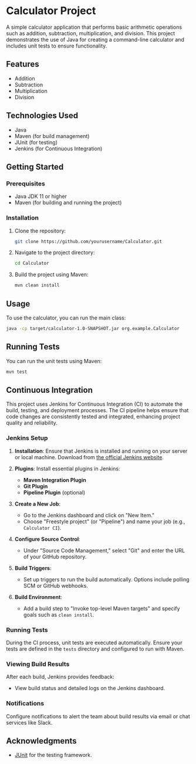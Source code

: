 

# Calculator Project

A simple calculator application that performs basic arithmetic operations such as addition, subtraction, multiplication, and division. This project demonstrates the use of Java for creating a command-line calculator and includes unit tests to ensure functionality.

## Features
- Addition
- Subtraction
- Multiplication
- Division

## Technologies Used
- Java
- Maven (for build management)
- JUnit (for testing)
- Jenkins (for Continuous Integration)

## Getting Started

### Prerequisites
- Java JDK 11 or higher
- Maven (for building and running the project)

### Installation
1. Clone the repository:
   ```bash
   git clone https://github.com/yourusername/Calculator.git
   ```
2. Navigate to the project directory:
   ```bash
   cd Calculator
   ```
3. Build the project using Maven:
   ```bash
   mvn clean install
   ```

## Usage
To use the calculator, you can run the main class:
```bash
java -cp target/calculator-1.0-SNAPSHOT.jar org.example.Calculator
```

## Running Tests
You can run the unit tests using Maven:
```bash
mvn test
```

## Continuous Integration

This project uses Jenkins for Continuous Integration (CI) to automate the build, testing, and deployment processes. The CI pipeline helps ensure that code changes are consistently tested and integrated, enhancing project quality and reliability.

### Jenkins Setup

1. **Installation**: Ensure that Jenkins is installed and running on your server or local machine. Download from [the official Jenkins website](https://www.jenkins.io/download/).

2. **Plugins**: Install essential plugins in Jenkins:
   - **Maven Integration Plugin**
   - **Git Plugin**
   - **Pipeline Plugin** (optional)

3. **Create a New Job**:
   - Go to the Jenkins dashboard and click on "New Item."
   - Choose "Freestyle project" (or "Pipeline") and name your job (e.g., `Calculator CI`).

4. **Configure Source Control**:
   - Under "Source Code Management," select "Git" and enter the URL of your GitHub repository.

5. **Build Triggers**:
   - Set up triggers to run the build automatically. Options include polling SCM or GitHub webhooks.

6. **Build Environment**:
   - Add a build step to "Invoke top-level Maven targets" and specify goals such as `clean install`.

### Running Tests
During the CI process, unit tests are executed automatically. Ensure your tests are defined in the `tests` directory and configured to run with Maven.

### Viewing Build Results
After each build, Jenkins provides feedback:
- View build status and detailed logs on the Jenkins dashboard.

### Notifications
Configure notifications to alert the team about build results via email or chat services like Slack.


## Acknowledgments
- [JUnit](https://junit.org) for the testing framework.


